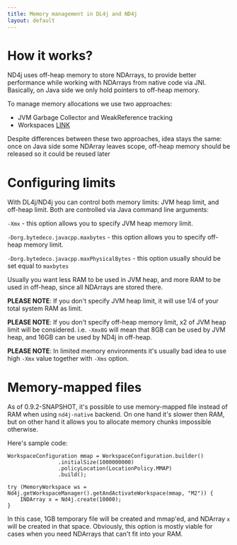 ```yaml
---
title: Memory management in DL4j and ND4j
layout: default
---
```


# How it works?

ND4j uses off-heap memory to store NDArrays, to provide better performance while working with NDArrays from native code via JNI.
Basically, on Java side we only hold pointers to off-heap memory. 

To manage memory allocations we use two approaches:

- JVM Garbage Collector and WeakReference tracking
- Workspaces [LINK](https://deeplearning4j.org/workspaces)

Despite differences between these two approaches, idea stays the same: once on Java side some NDArray leaves scope, off-heap memory should be released so it could be reused later  

# Configuring limits

With DL4j/ND4j you can control both memory limits: JVM heap limit, and off-heap limit. Both are controlled via Java command line arguments:

`-Xmx` - this option allows you to specify JVM heap memory limit.

`-Dorg.bytedeco.javacpp.maxbytes`  - this option allows you to specify off-heap memory limit.

`-Dorg.bytedeco.javacpp.maxPhysicalBytes`  - this option usually should be set equal to `maxbytes`

 
Usually you want less RAM to be used in JVM heap, and more RAM to be used in off-heap, since all NDArrays are stored there.


**PLEASE NOTE**: If you don't specify JVM heap limit, it will use 1/4 of your total system RAM as limit.

**PLEASE NOTE**: If you don't specify off-heap memory limit, x2 of JVM heap limit will be considered. i.e. `-Xmx8G` will mean that 8GB can be used by JVM heap, and 16GB can be used by ND4j in off-heap.

**PLEASE NOTE**: In limited memory environments it's usually bad idea to use high `-Xmx` value together with `-Xms` option.


# Memory-mapped files

As of 0.9.2-SNAPSHOT, it's possible to use memory-mapped file instead of RAM when using `nd4j-native` backend. On one hand it's slower then RAM, but on other hand it allows you to allocate memory chunks impossible otherwise.

Here's sample code:

```
WorkspaceConfiguration mmap = WorkspaceConfiguration.builder()
                .initialSize(1000000000)
                .policyLocation(LocationPolicy.MMAP)
                .build();
                
try (MemoryWorkspace ws = Nd4j.getWorkspaceManager().getAndActivateWorkspace(mmap, "M2")) {
    INDArray x = Nd4j.create(10000);
}
``` 
In this case, 1GB temporary file will be created and mmap'ed, and NDArray `x` will be created in that space.
Obviously, this option is mostly viable for cases when you need NDArrays that can't fit into your RAM.